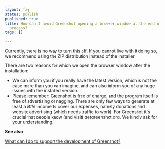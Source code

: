 ```yaml
---
layout: faq
status: publish
published: true
title: How can I avoid Greenshot opening a browser window at the end of the installation
  process?
tags: []

---
```


Currently, there is no way to turn this off. If you cannot live with it doing so, we recommend using the ZIP distribution instead of the installer.

There are two reasons for which we open the browser window after the installation:

* We can inform you if you really have the latest version, which is not the case more than you can imagine, and can also inform you of any huge issues with the installed version.
* Please remember: Greenshot is free of charge, and the program itself is free of advertising or nagging. There are only few ways to generate at least a *little* income to cover our expenses, namely donations and website advertising (which needs traffic to work).
For Greenshot it's crucial that people know (and visit) [getgreenshot.org](https://getgreenshot.org). We kindly ask for your understanding.

**See also**

[What can I do to support the development of Greenshot?](/faq/what-can-i-do-to-support-the-development-of-greenshot)
